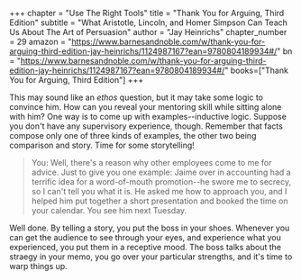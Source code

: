 +++
chapter = "Use The Right Tools"
title = "Thank You for Arguing, Third Edition"
subtitle = "What Aristotle, Lincoln, and Homer Simpson Can Teach Us About The Art of Persuasion"
author = "Jay Heinrichs"
chapter_number = 29
amazon = "https://www.barnesandnoble.com/w/thank-you-for-arguing-third-edition-jay-heinrichs/1124987167?ean=9780804189934#/"
bn = "https://www.barnesandnoble.com/w/thank-you-for-arguing-third-edition-jay-heinrichs/1124987167?ean=9780804189934#/"
books=["Thank You for Arguing, Third Edition"]
+++

This may sound like an _ethos_ question, but it may take some logic to convince him. How can you reveal your mentoring skill while sitting alone with him? One way is to come up with examples--inductive logic. Suppose you don't have any supervisory experience, though. Remember that facts compose only one of three kinds of examples, the other two being comparison and story. Time for some storytelling!  

> You: Well, there's a reason why other employees come to me for advice. Just to give you one example: Jaime over in accounting had a terrific idea for a word-of-mouth promotion--he swore me to secrecy, so I can't tell you what it is. He asked me how to approach you, and I helped him put together a short presentation and booked the time on your calendar. You see him next Tuesday.  

Well done. By telling a story, you put the boss in your shoes. Whenever you can get the audience to see through your eyes, and experience what you experienced, you put them in a receptive mood. The boss talks about the straegy in your memo, you go over your particular strengths, and it's time to warp things up.  
  

